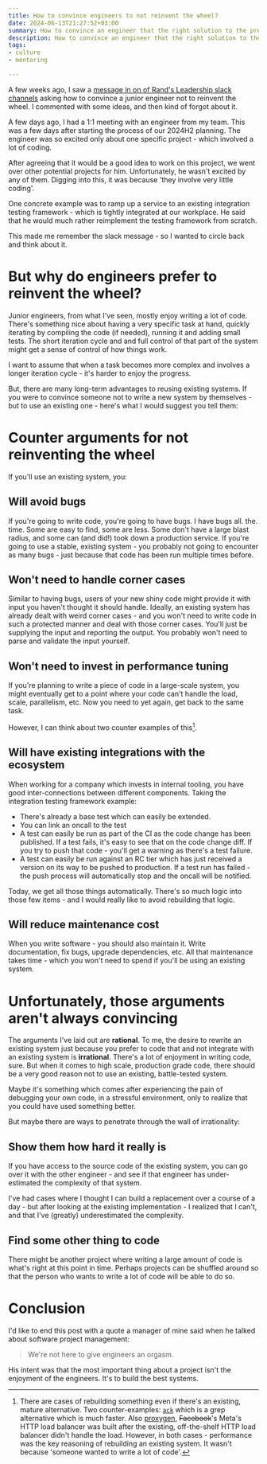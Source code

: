 ```yaml
---
title: How to convince engineers to not reinvent the wheel?
date: 2024-06-13T21:27:52+03:00
summary: How to convince an engineer that the right solution to the problem doesn't involve writing code?
description: How to convince an engineer that the right solution to the problem doesn't involve writing code?
tags:
- culture
- mentoring

---
```


A few weeks ago, I saw a [message in on of Rand's Leadership slack channels](https://rands-leadership.slack.com/archives/CUAAP1A3G/p1717514289990899) asking how to convince a junior engineer not to reinvent the wheel. I commented with some ideas, and then kind of forgot about it.

A few days ago, I had a 1:1 meeting with an engineer from my team. This was a few days after starting the process of our 2024H2 planning. The engineer was so excited only about one specific project - which involved a lot of coding.

After agreeing that it would be a good idea to work on this project, we went over other potential projects for him. Unfortunately, he wasn't excited by any of them. Digging into this, it was because 'they involve very little coding'.

One concrete example was to ramp up a service to an existing integration testing framework - which is tightly integrated at our workplace. He said that he would much rather reimplement the testing framework from scratch.

This made me remember the slack message - so I wanted to circle back and think about it.

# But why do engineers prefer to reinvent the wheel?

Junior engineers, from what I've seen, mostly enjoy writing a lot of code. There's something nice about having a very specific task at hand, quickly iterating by compiling the code (if needed), running it and adding small tests. The short iteration cycle and and full control of that part of the system might get a sense of control of how things work.

I want to assume that when a task becomes more complex and involves a longer iteration cycle - it's harder to enjoy the progress.

But, there are many long-term advantages to reusing existing systems. If you were to convince someone not to write a new system by themselves - but to use an existing one - here's what I would suggest you tell them:

# Counter arguments for not reinventing the wheel

If you'll use an existing system, you:

## Will avoid bugs

If you're going to write code, you're going to have bugs. I have bugs all. the. time. Some are easy to find, some are less. Some don't have a large blast radius, and some can (and did!) took down a production service. If you're going to use a stable, existing system - you probably not going to encounter as many bugs - just because that code has been run multiple times before.

## Won't need to handle corner cases

Similar to having bugs, users of your new shiny code might provide it with input you haven't thought it should handle. Ideally, an existing system has already dealt with weird corner cases - and you won't need to write code in such a protected manner and deal with those corner cases. You'll just be supplying the input and reporting the output. You probably won't need to parse and validate the input yourself.

## Won't need to invest in performance tuning

If you're planning to write a piece of code in a large-scale system, you might eventually get to a point where your code can't handle the load, scale, parallelism, etc. Now you need to yet again, get back to the same task.

However, I can think about two counter examples of this[^1].

[^1]: There are cases of rebuilding something even if there's an existing, mature alternative. Two counter-examples: [`ack`](https://beyondgrep.com/) which is a grep alternative which is much faster. Also [proxygen](https://engineering.fb.com/2014/11/05/production-engineering/introducing-proxygen-facebook-s-c-http-framework/), ~~Facebook~~'s Meta's HTTP load balancer was built after the existing, off-the-shelf HTTP load balancer didn't handle the load. However, in both cases - performance was the key reasoning of rebuilding an existing system. It wasn't because 'someone wanted to write a lot of code'.

## Will have existing integrations with the ecosystem

When working for a company which invests in internal tooling, you have good inter-connections between different components.
Taking the integration testing framework example:
* There's already a base test which can easily be extended.
* You can link an oncall to the test
* A test can easily be run as part of the CI as the code change has been published. If a test fails, it's easy to see that on the code change diff. If you try to push that code - you'll get a warning as there's a test failure.
* A test can easily be run against an RC tier which has just received a version on its way to be pushed to production. If a test run has failed - the push process will automatically stop and the oncall will be notified.

Today, we get all those things automatically. There's so much logic into those few items - and I would really like to avoid rebuilding that logic.

## Will reduce maintenance cost

When you write software - you should also maintain it. Write documentation, fix bugs, upgrade dependencies, etc. All that maintenance takes time - which you won't need to spend if you'll be using an existing system.

# Unfortunately, those arguments aren't always convincing

The arguments I've laid out are **rational**. To me, the desire to rewrite an existing system just because you prefer to code that and not integrate with an existing system is **irrational**. There's a lot of enjoyment in writing code, sure. But when it comes to high scale, production grade code, there should be a very good reason not to use an existing, battle-tested system.

Maybe it's something which comes after experiencing the pain of debugging your own code, in a stressful environment, only to realize that you could have used something better.

But maybe there are ways to penetrate through the wall of irrationality:


## Show them how hard it really is

If you have access to the source code of the existing system, you can go over it with the other engineer - and see if that engineer has under-estimated the complexity of that system.

I've had cases where I thought I can build a replacement over a course of a day - but after looking at the existing implementation - I realized that I can't, and that I've (greatly) underestimated the complexity.

## Find some other thing to code

There might be another project where writing a large amount of code is what's right at this point in time. Perhaps projects can be shuffled around so that the person who wants to write a lot of code will be able to do so.

# Conclusion

I'd like to end this post with a quote a manager of mine said when he talked about software project management:

> We're not here to give engineers an orgasm.

His intent was that the most important thing about a project isn't the enjoyment of the engineers. It's to build the best systems.
